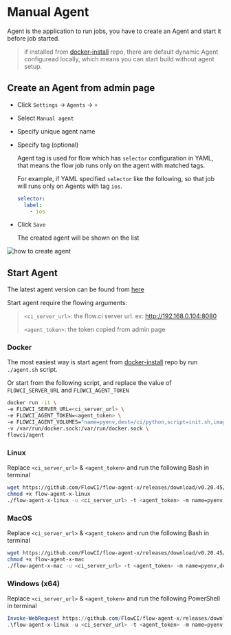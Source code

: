 # Manual Agent

Agent is the application to run jobs, you have to create an Agent and start it before job started.

> if installed from [docker-install](https://github.com/FlowCI/docker-install.git) repo, there are default dynamic Agent configuread locally, which means you can start build without agent setup.

## Create an Agent from admin page

* Click `Settings` -> `Agents` -> `+`
* Select `Manual agent`
* Specify unique agent name
* Specify tag (optional)

    Agent tag is used for flow which has `selector` configuration in YAML, that means the flow job runs only on the agent with matched tags.

    For example, if YAML specified `selector` like the following, so that job will runs only on Agents with tag `ios`.

    ```yaml
    selector:
      label:
        - ios
    ```

* Click `Save`

    The created agent will be shown on the list

![how to create agent](../../src/agents/create_agent.gif)

## Start Agent

The latest agent version can be found from [here](https://github.com/FlowCI/flow-agent-x/releases)

Start agent require the flowing arguments:

> `<ci_server_url>`: the flow.ci server url. ex: http://192.168.0.104:8080
>
> `<agent_token>`: the token copied from admin page

### Docker

The most easiest way is start agent from [docker-install](https://github.com/flowci/docker-install) repo by run `./agent.sh` script.

Or start from the following script, and replace the value of `FLOWCI_SERVER_URL` and `FLOWCI_AGENT_TOKEN`

```bash
docker run -it \
-e FLOWCI_SERVER_URL=<ci_server_url> \
-e FLOWCI_AGENT_TOKEN=<agent_token> \
-e FLOWCI_AGENT_VOLUMES="name=pyenv,dest=/ci/python,script=init.sh,image=flowci/pyenv:1.3,init=init-pyenv-volume.sh" \
-v /var/run/docker.sock:/var/run/docker.sock \
flowci/agent
```

### Linux

Replace `<ci_server_url>` & `<agent_token>` and run the following Bash in terminal

```bash
wget https://github.com/FlowCI/flow-agent-x/releases/download/v0.20.45/flow-agent-x-linux
chmod +x flow-agent-x-linux
./flow-agent-x-linux -u <ci_server_url> -t <agent_token> -m name=pyenv,dest=/ci/python,script=init.sh,image=flowci/pyenv:1.3,init=init-pyenv-volume.sh
```

### MacOS

Replace `<ci_server_url>` & `<agent_token>` and run the following Bash in terminal

```bash
wget https://github.com/FlowCI/flow-agent-x/releases/download/v0.20.45/flow-agent-x-mac
chmod +x flow-agent-x-mac
./flow-agent-x-mac -u <ci_server_url> -t <agent_token> -m name=pyenv,dest=/ci/python,script=init.sh,image=flowci/pyenv:1.3,init=init-pyenv-volume.sh
```

### Windows (x64)

Replace `<ci_server_url>` & `<agent_token>` and run the following PowerShell in terminal

```powershell
Invoke-WebRequest https://github.com/FlowCI/flow-agent-x/releases/download/v0.20.45/flow-agent-x-win -OutFile flow-agent-x-win.exe
.\flow-agent-x-linux -u <ci_server_url> -t <agent_token> -m name=pyenv,dest=/ci/python,script=init.sh,image=flowci/pyenv:1.3,init=init-pyenv-volume.sh
```

